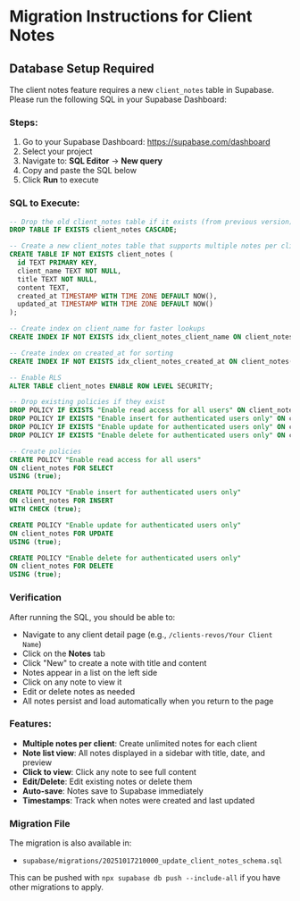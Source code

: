 # Migration Instructions for Client Notes

## Database Setup Required

The client notes feature requires a new `client_notes` table in Supabase. Please run the following SQL in your Supabase Dashboard:

### Steps:
1. Go to your Supabase Dashboard: https://supabase.com/dashboard
2. Select your project
3. Navigate to: **SQL Editor** → **New query**
4. Copy and paste the SQL below
5. Click **Run** to execute

### SQL to Execute:

```sql
-- Drop the old client_notes table if it exists (from previous version)
DROP TABLE IF EXISTS client_notes CASCADE;

-- Create a new client_notes table that supports multiple notes per client
CREATE TABLE IF NOT EXISTS client_notes (
  id TEXT PRIMARY KEY,
  client_name TEXT NOT NULL,
  title TEXT NOT NULL,
  content TEXT,
  created_at TIMESTAMP WITH TIME ZONE DEFAULT NOW(),
  updated_at TIMESTAMP WITH TIME ZONE DEFAULT NOW()
);

-- Create index on client_name for faster lookups
CREATE INDEX IF NOT EXISTS idx_client_notes_client_name ON client_notes(client_name);

-- Create index on created_at for sorting
CREATE INDEX IF NOT EXISTS idx_client_notes_created_at ON client_notes(created_at DESC);

-- Enable RLS
ALTER TABLE client_notes ENABLE ROW LEVEL SECURITY;

-- Drop existing policies if they exist
DROP POLICY IF EXISTS "Enable read access for all users" ON client_notes;
DROP POLICY IF EXISTS "Enable insert for authenticated users only" ON client_notes;
DROP POLICY IF EXISTS "Enable update for authenticated users only" ON client_notes;
DROP POLICY IF EXISTS "Enable delete for authenticated users only" ON client_notes;

-- Create policies
CREATE POLICY "Enable read access for all users"
ON client_notes FOR SELECT
USING (true);

CREATE POLICY "Enable insert for authenticated users only"
ON client_notes FOR INSERT
WITH CHECK (true);

CREATE POLICY "Enable update for authenticated users only"
ON client_notes FOR UPDATE
USING (true);

CREATE POLICY "Enable delete for authenticated users only"
ON client_notes FOR DELETE
USING (true);
```

### Verification

After running the SQL, you should be able to:
- Navigate to any client detail page (e.g., `/clients-revos/Your Client Name`)
- Click on the **Notes** tab
- Click "New" to create a note with title and content
- Notes appear in a list on the left side
- Click on any note to view it
- Edit or delete notes as needed
- All notes persist and load automatically when you return to the page

### Features:
- **Multiple notes per client**: Create unlimited notes for each client
- **Note list view**: All notes displayed in a sidebar with title, date, and preview
- **Click to view**: Click any note to see full content
- **Edit/Delete**: Edit existing notes or delete them
- **Auto-save**: Notes save to Supabase immediately
- **Timestamps**: Track when notes were created and last updated

### Migration File

The migration is also available in:
- `supabase/migrations/20251017210000_update_client_notes_schema.sql`

This can be pushed with `npx supabase db push --include-all` if you have other migrations to apply.
